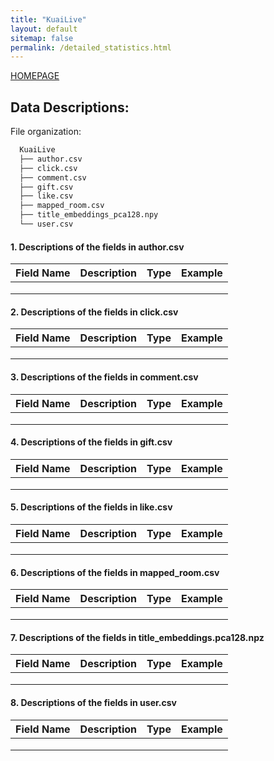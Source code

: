 ```yaml
---
title: "KuaiLive"
layout: default
sitemap: false
permalink: /detailed_statistics.html
---
```


[HOMEPAGE](./)

## Data Descriptions:

File organization:

```bash
  KuaiLive
  ├── author.csv          
  ├── click.csv
  ├── comment.csv
  ├── gift.csv
  ├── like.csv
  ├── mapped_room.csv
  ├── title_embeddings_pca128.npy
  └── user.csv
```

#### 1. Descriptions of the fields in author.csv

| Field Name         | Description                               | Type  | Example |
| ------------------ | ----------------------------------------- | ----- | ------- |
|                    |                                           |       |         |
|                    |                                           |       |         |
|                    |                                           |       |         |

#### 2. Descriptions of the fields in click.csv

| Field Name         | Description                               | Type  | Example |
| ------------------ | ----------------------------------------- | ----- | ------- |
|                    |                                           |       |         |
|                    |                                           |       |         |
|                    |                                           |       |         |

#### 3. Descriptions of the fields in comment.csv

| Field Name         | Description                               | Type  | Example |
| ------------------ | ----------------------------------------- | ----- | ------- |
|                    |                                           |       |         |
|                    |                                           |       |         |
|                    |                                           |       |         |

#### 4. Descriptions of the fields in gift.csv


| Field Name         | Description                               | Type  | Example |
| ------------------ | ----------------------------------------- | ----- | ------- |
|                    |                                           |       |         |
|                    |                                           |       |         |
|                    |                                           |       |         |

#### 5. Descriptions of the fields in like.csv

| Field Name         | Description                               | Type  | Example |
| ------------------ | ----------------------------------------- | ----- | ------- |
|                    |                                           |       |         |
|                    |                                           |       |         |
|                    |                                           |       |         |

#### 6. Descriptions of the fields in mapped_room.csv


| Field Name         | Description                               | Type  | Example |
| ------------------ | ----------------------------------------- | ----- | ------- |
|                    |                                           |       |         |
|                    |                                           |       |         |
|                    |                                           |       |         |


#### 7. Descriptions of the fields in title_embeddings.pca128.npz

| Field Name         | Description                               | Type  | Example |
| ------------------ | ----------------------------------------- | ----- | ------- |
|                    |                                           |       |         |
|                    |                                           |       |         |
|                    |                                           |       |         |

#### 8. Descriptions of the fields in user.csv

| Field Name         | Description                               | Type  | Example |
| ------------------ | ----------------------------------------- | ----- | ------- |
|                    |                                           |       |         |
|                    |                                           |       |         |
|                    |                                           |       |         |